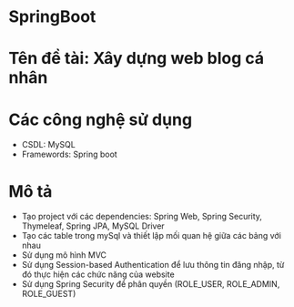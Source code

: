 # SpringBoot
# Tên đề tài: Xây dựng web blog cá nhân 
# Các công nghệ sử dụng
  - CSDL: MySQL
  - Framewords: Spring boot
# Mô tả 
  - Tạo project với các dependencies: Spring Web, Spring Security, Thymeleaf, Spring JPA, MySQL Driver
  - Tạo các table trong mySql và thiết lập mối quan hệ giữa các bảng với nhau 
  - Sử dụng mô hình MVC
  - Sử dụng Session-based Authentication để lưu thông tin đăng nhập, từ đó thực hiện các chức năng của website   
  - Sử dụng Spring Security để phân quyền (ROLE_USER, ROLE_ADMIN, ROLE_GUEST)
